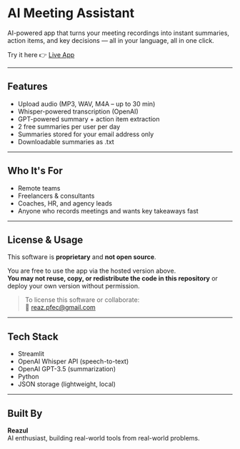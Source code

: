 # AI Meeting Assistant

AI-powered app that turns your meeting recordings into instant summaries, action items, and key decisions — all in your language, all in one click.

Try it here 👉 [Live App](https://ai-meeting-assistant-g2qpmfyyue8mhqttlxgy5u.streamlit.app/)

---

## Features

- Upload audio (MP3, WAV, M4A – up to 30 min)
- Whisper-powered transcription (OpenAI)
- GPT-powered summary + action item extraction
- 2 free summaries per user per day
- Summaries stored for your email address only
- Downloadable summaries as .txt

---

## Who It's For

- Remote teams  
- Freelancers & consultants  
- Coaches, HR, and agency leads  
- Anyone who records meetings and wants key takeaways fast  

---

## License & Usage

This software is **proprietary** and **not open source**.

You are free to use the app via the hosted version above.  
**You may not reuse, copy, or redistribute the code in this repository** or deploy your own version without permission.

> To license this software or collaborate:  
📩 reaz.pfec@gmail.com

---

## Tech Stack

- Streamlit
- OpenAI Whisper API (speech-to-text)
- OpenAI GPT-3.5 (summarization)
- Python
- JSON storage (lightweight, local)

---

## Built By

**Reazul**  
AI enthusiast, building real-world tools from real-world problems.

